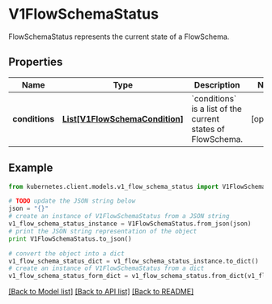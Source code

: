 # V1FlowSchemaStatus

FlowSchemaStatus represents the current state of a FlowSchema.

## Properties
Name | Type | Description | Notes
------------ | ------------- | ------------- | -------------
**conditions** | [**List[V1FlowSchemaCondition]**](V1FlowSchemaCondition.md) | &#x60;conditions&#x60; is a list of the current states of FlowSchema. | [optional] 

## Example

```python
from kubernetes.client.models.v1_flow_schema_status import V1FlowSchemaStatus

# TODO update the JSON string below
json = "{}"
# create an instance of V1FlowSchemaStatus from a JSON string
v1_flow_schema_status_instance = V1FlowSchemaStatus.from_json(json)
# print the JSON string representation of the object
print V1FlowSchemaStatus.to_json()

# convert the object into a dict
v1_flow_schema_status_dict = v1_flow_schema_status_instance.to_dict()
# create an instance of V1FlowSchemaStatus from a dict
v1_flow_schema_status_form_dict = v1_flow_schema_status.from_dict(v1_flow_schema_status_dict)
```
[[Back to Model list]](../README.md#documentation-for-models) [[Back to API list]](../README.md#documentation-for-api-endpoints) [[Back to README]](../README.md)



